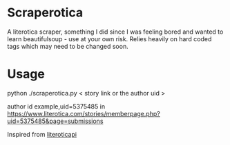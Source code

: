 # Scraperotica
A literotica scraper, something I did since I was feeling bored and wanted to learn beautifulsoup - use at your own risk.
Relies heavily on hard coded tags which may need to be changed soon.

# Usage
python ./scraperotica.py < story link or the author uid >

author id example,uid=5375485 in https://www.literotica.com/stories/memberpage.php?uid=5375485&page=submissions

Inspired from [literoticapi](https://github.com/hrroon/literoticapi)

